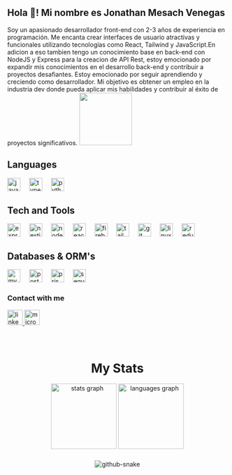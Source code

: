 <h2 align="left">Hola 👋! Mi nombre es Jonathan Mesach Venegas</h2>

<div >
  Soy un apasionado desarrollador front-end con 2-3 años de experiencia en programación. Me encanta crear interfaces de usuario atractivas y funcionales utilizando tecnologías como React, Tailwind y JavaScript.En adicion a eso tambien tengo un conocimiento base en back-end con NodeJS y Express para la creacion de API Rest, estoy emocionado por expandir mis conocimientos en el desarrollo back-end y contribuir a proyectos desafiantes. Estoy emocionado por seguir aprendiendo y creciendo como desarrollador. Mi objetivo es obtener un empleo en la industria dev donde pueda aplicar mis habilidades y contribuir al éxito de proyectos significativos.
  
  <img height="120" src="https://firebasestorage.googleapis.com/v0/b/kazu-moda-nextjs-firebase.appspot.com/o/profile%2Feb646ed0-5b0d-4032-8c04-0a5f44851101?alt=media&token=8c37a2c1-36fe-4972-be11-64f2289eb29d"  />

</div>

###



## Languages

<div align="left">
  <img src="https://skillicons.dev/icons?i=js" height="30" alt="javascript logo"  />
  <img width="12" />
  <img src="https://skillicons.dev/icons?i=ts" height="30" alt="typescript logo"  />
  <img width="12" />
  <img src="https://skillicons.dev/icons?i=py" height="30" alt="python logo"  />
  <img width="12" />
</div>


## Tech and Tools
<div align="left">
  <img src="https://skillicons.dev/icons?i=express" height="30" alt="express logo"  />
  <img width="12" />
  <img src="https://skillicons.dev/icons?i=nextjs" height="30" alt="nextjs logo"  />
  <img width="12" />
  <img src="https://skillicons.dev/icons?i=nodejs" height="30" alt="nodejs logo"  />
  <img width="12" />
  <img src="https://skillicons.dev/icons?i=react" height="30" alt="react logo"  />
  <img width="12" />
  <img src="https://skillicons.dev/icons?i=firebase" height="30" alt="firebase logo"  />
  <img width="12" />
  <img src="https://skillicons.dev/icons?i=tailwind" height="30" alt="tailwindcss logo"  />
  <img width="12" />
  <img src="https://skillicons.dev/icons?i=git" height="30" alt="git logo"  />
  <img width="12" />
  <img src="https://skillicons.dev/icons?i=linux" height="30" alt="linux logo"  />
  <img width="12" />
  <img src="https://skillicons.dev/icons?i=redux" height="30" alt="redux logo"  />
</div>

## Databases & ORM's
<div align="left">
  <img src="https://skillicons.dev/icons?i=mysql" height="30" alt="mysql logo"  />
  <img width="12" />
  <img src="https://skillicons.dev/icons?i=postgres" height="30" alt="postgresql logo"  />
  <img width="12" />
  <img src="https://skillicons.dev/icons?i=prisma" height="30" alt="prisma logo"  />
  <img width="12" />
  <img src="https://skillicons.dev/icons?i=sequelize" height="30" alt="sequelize logo"  />
</div>


### Contact with me

<div align="left">
  <a href="https://www.linkedin.com/in/MesachVenegas/" target="_blank">
    <img src="https://img.shields.io/static/v1?message=LinkedIn&logo=linkedin&label=&color=0077B5&logoColor=white&labelColor=&style=flat" height="35" alt="linkedin logo"  />
  </a>
  <a href="mailto:mesach.venegas@hotmail.com">
    <img src="https://img.shields.io/static/v1?message=Outlook&logo=microsoft-outlook&label=&color=0078D4&logoColor=white&labelColor=&style=flat" height="35" alt="microsoft-outlook logo"  />
  </a>
</div>

###

<br clear="both">
<h1 align="center">My Stats</h1>

<div align="center">
  <img src="https://github-readme-stats.vercel.app/api?username=MesachVenegas&hide_title=false&hide_rank=false&show_icons=true&include_all_commits=true&count_private=true&disable_animations=false&theme=ayu-mirage&locale=en&hide_border=false" height="150" alt="stats graph"  />
  <img src="https://github-readme-stats.vercel.app/api/top-langs?username=MesachVenegas&locale=en&hide_title=false&layout=compact&card_width=320&langs_count=5&theme=ayu-mirage&hide_border=false" height="150" alt="languages graph"  />
</div>

###

<div align="center">
  <picture>
    <source media="(prefers-color-scheme: dark)" srcset="https://raw.githubusercontent.com/MesachVenegas/MesachVenegas/48fd683f60111a7837dda35dfbeec6ef21b49d40/github-contribution-grid-snake-dark.svg" />
    <source media="(prefers-color-scheme: light)" srcset="https://raw.githubusercontent.com/MesachVenegas/MesachVenegas/48fd683f60111a7837dda35dfbeec6ef21b49d40/github-contribution-grid-snake.svg" />
    <img alt="github-snake" src="github-snake.svg" />
</picture>
</div>

###
